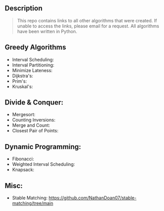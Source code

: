 ## Description
> This repo contains links to all other algorithms that were created.
> If unable to access the links, please email for a request.
> All algorithms have been written in Python.

## Greedy Algorithms
- Interval Scheduling:
- Interval Partitioning:
- Minimize Lateness:
- Dijkstra's:
- Prim's:
- Kruskal's:

## Divide & Conquer:
- Mergesort:
- Counting Inversions:
- Merge and Count:
- Closest Pair of Points:

## Dynamic Programming:
- Fibonacci:
- Weighted Interval Scheduling:
- Knapsack:

## Misc:
- Stable Matching: https://github.com/NathanDoan07/stable-matching/tree/main
